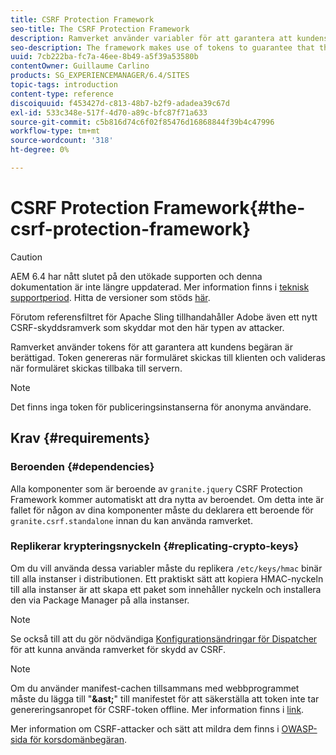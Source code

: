 ```yaml
---
title: CSRF Protection Framework
seo-title: The CSRF Protection Framework
description: Ramverket använder variabler för att garantera att kundens begäran är berättigad
seo-description: The framework makes use of tokens to guarantee that the client request is legitimate
uuid: 7cb222ba-fc7a-46ee-8b49-a5f39a53580b
contentOwner: Guillaume Carlino
products: SG_EXPERIENCEMANAGER/6.4/SITES
topic-tags: introduction
content-type: reference
discoiquuid: f453427d-c813-48b7-b2f9-adadea39c67d
exl-id: 533c348e-517f-4d70-a89c-bfc87f71a633
source-git-commit: c5b816d74c6f02f85476d16868844f39b4c47996
workflow-type: tm+mt
source-wordcount: '318'
ht-degree: 0%

---
```


# CSRF Protection Framework{#the-csrf-protection-framework}

>[!CAUTION]
>
>AEM 6.4 har nått slutet på den utökade supporten och denna dokumentation är inte längre uppdaterad. Mer information finns i [teknisk supportperiod](https://helpx.adobe.com/support/programs/eol-matrix.html). Hitta de versioner som stöds [här](https://experienceleague.adobe.com/docs/).

Förutom referensfiltret för Apache Sling tillhandahåller Adobe även ett nytt CSRF-skyddsramverk som skyddar mot den här typen av attacker.

Ramverket använder tokens för att garantera att kundens begäran är berättigad. Token genereras när formuläret skickas till klienten och valideras när formuläret skickas tillbaka till servern.

>[!NOTE]
>
>Det finns inga token för publiceringsinstanserna för anonyma användare.

## Krav {#requirements}

### Beroenden {#dependencies}

Alla komponenter som är beroende av `granite.jquery` CSRF Protection Framework kommer automatiskt att dra nytta av beroendet. Om detta inte är fallet för någon av dina komponenter måste du deklarera ett beroende för `granite.csrf.standalone` innan du kan använda ramverket.

### Replikerar krypteringsnyckeln {#replicating-crypto-keys}

Om du vill använda dessa variabler måste du replikera `/etc/keys/hmac` binär till alla instanser i distributionen. Ett praktiskt sätt att kopiera HMAC-nyckeln till alla instanser är att skapa ett paket som innehåller nyckeln och installera den via Package Manager på alla instanser.

>[!NOTE]
>
>Se också till att du gör nödvändiga [Konfigurationsändringar för Dispatcher](https://helpx.adobe.com/experience-manager/dispatcher/user-guide.html) för att kunna använda ramverket för skydd av CSRF.

>[!NOTE]
>
>Om du använder manifest-cachen tillsammans med webbprogrammet måste du lägga till &quot;**&amp;ast;**&quot; till manifestet för att säkerställa att token inte tar genereringsanropet för CSRF-token offline. Mer information finns i [link](https://www.w3.org/TR/offline-webapps/).
>
>Mer information om CSRF-attacker och sätt att mildra dem finns i [OWASP-sida för korsdomänbegäran](https://owasp.org/www-community/attacks/csrf).
